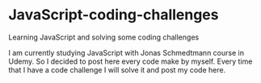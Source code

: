 # JavaScript-coding-challenges
Learning JavaScript and solving some coding challenges

I am currently studying JavaScript with Jonas Schmedtmann course in Udemy. So I decided to post here every code make by myself. Every time that I have a code challenge I will solve it and post my code here.
